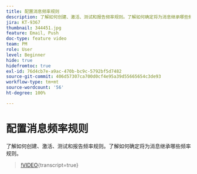 ```yaml
---
title: 配置消息频率规则
description: 了解如何创建、激活、测试和报告频率规则。了解如何确定将为消息继承哪些频率规则。
jira: KT-9367
thumbnail: 344451.jpg
feature: Email, Push
doc-type: feature video
team: PM
role: User
level: Beginner
hide: true
hidefromtoc: true
exl-id: 76d4cb7e-a9ac-470b-bc9c-5792bf5d7482
source-git-commit: 406d57307ca700d0cf4e95a39d55665654c3de93
workflow-type: tm+mt
source-wordcount: '56'
ht-degree: 100%

---
```


# 配置消息频率规则

了解如何创建、激活、测试和报告频率规则。了解如何确定将为消息继承哪些频率规则。

>[!VIDEO](https://video.tv.adobe.com/v/344451?quality=12&learn=on){transcript=true}

